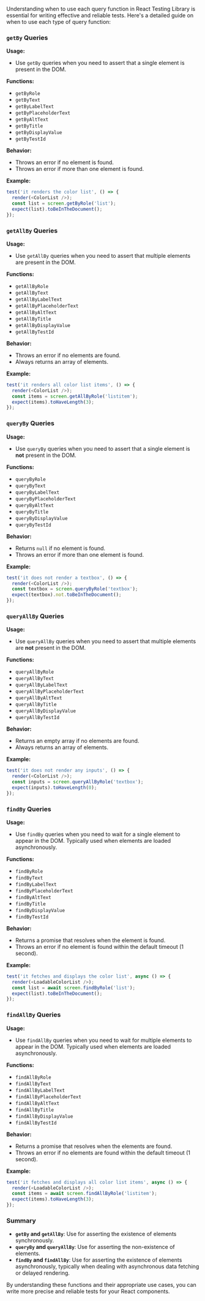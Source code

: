Understanding when to use each query function in React Testing Library is essential for writing effective and reliable tests. Here's a detailed guide on when to use each type of query function:

### `getBy` Queries

**Usage:**
- Use `getBy` queries when you need to assert that a single element is present in the DOM.

**Functions:**
- `getByRole`
- `getByText`
- `getByLabelText`
- `getByPlaceholderText`
- `getByAltText`
- `getByTitle`
- `getByDisplayValue`
- `getByTestId`

**Behavior:**
- Throws an error if no element is found.
- Throws an error if more than one element is found.

**Example:**
```javascript
test('it renders the color list', () => {
  render(<ColorList />);
  const list = screen.getByRole('list');
  expect(list).toBeInTheDocument();
});
```

### `getAllBy` Queries

**Usage:**
- Use `getAllBy` queries when you need to assert that multiple elements are present in the DOM.

**Functions:**
- `getAllByRole`
- `getAllByText`
- `getAllByLabelText`
- `getAllByPlaceholderText`
- `getAllByAltText`
- `getAllByTitle`
- `getAllByDisplayValue`
- `getAllByTestId`

**Behavior:**
- Throws an error if no elements are found.
- Always returns an array of elements.

**Example:**
```javascript
test('it renders all color list items', () => {
  render(<ColorList />);
  const items = screen.getAllByRole('listitem');
  expect(items).toHaveLength(3);
});
```

### `queryBy` Queries

**Usage:**
- Use `queryBy` queries when you need to assert that a single element is **not** present in the DOM.

**Functions:**
- `queryByRole`
- `queryByText`
- `queryByLabelText`
- `queryByPlaceholderText`
- `queryByAltText`
- `queryByTitle`
- `queryByDisplayValue`
- `queryByTestId`

**Behavior:**
- Returns `null` if no element is found.
- Throws an error if more than one element is found.

**Example:**
```javascript
test('it does not render a textbox', () => {
  render(<ColorList />);
  const textbox = screen.queryByRole('textbox');
  expect(textbox).not.toBeInTheDocument();
});
```

### `queryAllBy` Queries

**Usage:**
- Use `queryAllBy` queries when you need to assert that multiple elements are **not** present in the DOM.

**Functions:**
- `queryAllByRole`
- `queryAllByText`
- `queryAllByLabelText`
- `queryAllByPlaceholderText`
- `queryAllByAltText`
- `queryAllByTitle`
- `queryAllByDisplayValue`
- `queryAllByTestId`

**Behavior:**
- Returns an empty array if no elements are found.
- Always returns an array of elements.

**Example:**
```javascript
test('it does not render any inputs', () => {
  render(<ColorList />);
  const inputs = screen.queryAllByRole('textbox');
  expect(inputs).toHaveLength(0);
});
```

### `findBy` Queries

**Usage:**
- Use `findBy` queries when you need to wait for a single element to appear in the DOM. Typically used when elements are loaded asynchronously.

**Functions:**
- `findByRole`
- `findByText`
- `findByLabelText`
- `findByPlaceholderText`
- `findByAltText`
- `findByTitle`
- `findByDisplayValue`
- `findByTestId`

**Behavior:**
- Returns a promise that resolves when the element is found.
- Throws an error if no element is found within the default timeout (1 second).

**Example:**
```javascript
test('it fetches and displays the color list', async () => {
  render(<LoadableColorList />);
  const list = await screen.findByRole('list');
  expect(list).toBeInTheDocument();
});
```

### `findAllBy` Queries

**Usage:**
- Use `findAllBy` queries when you need to wait for multiple elements to appear in the DOM. Typically used when elements are loaded asynchronously.

**Functions:**
- `findAllByRole`
- `findAllByText`
- `findAllByLabelText`
- `findAllByPlaceholderText`
- `findAllByAltText`
- `findAllByTitle`
- `findAllByDisplayValue`
- `findAllByTestId`

**Behavior:**
- Returns a promise that resolves when the elements are found.
- Throws an error if no elements are found within the default timeout (1 second).

**Example:**
```javascript
test('it fetches and displays all color list items', async () => {
  render(<LoadableColorList />);
  const items = await screen.findAllByRole('listitem');
  expect(items).toHaveLength(3);
});
```

### Summary

- **`getBy` and `getAllBy`**: Use for asserting the existence of elements synchronously.
- **`queryBy` and `queryAllBy`**: Use for asserting the non-existence of elements.
- **`findBy` and `findAllBy`**: Use for asserting the existence of elements asynchronously, typically when dealing with asynchronous data fetching or delayed rendering.

By understanding these functions and their appropriate use cases, you can write more precise and reliable tests for your React components.